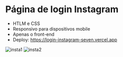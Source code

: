 # Página de login Instagram

- HTLM e CSS 
- Responsivo para dispositivos mobile
- Apenas o front-end
- Deploy: https://login-instagram-seven.vercel.app


![insta1](https://github.com/luan-marques/login_instagram/assets/116835778/ec3ce752-71b8-4787-b95e-37a9073e9b59)
![insta2](https://github.com/luan-marques/login_instagram/assets/116835778/193259cb-2c3e-4863-b584-aa75fd44e6db)
